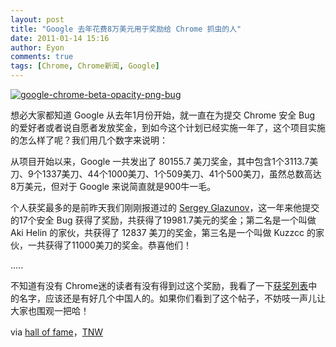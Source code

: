 ```yaml
---
layout: post
title: "Google 去年花费8万美元用于奖励给 Chrome 抓虫的人"
date: 2011-01-14 15:16
author: Eyon
comments: true
tags: [Chrome, Chrome新闻, Google]
---
```

<a href="http://img.chromi.org/2011/01/google-chrome-beta-opacity-png-bug.jpg">![](http://img.chromi.org/2011/01/google-chrome-beta-opacity-png-bug.jpg "google-chrome-beta-opacity-png-bug")</a>

想必大家都知道 Google 从去年1月份开始，就一直在为提交 Chrome 安全 Bug 的爱好者或者说自愿者发放奖金，到如今这个计划已经实施一年了，这个项目实施的怎么样了呢？我们用几个数字来说明：

从项目开始以来，Google 一共发出了  80155.7 美刀奖金，其中包含1个3113.7美刀、9个1337美刀、44个1000美刀、1个509美刀、41个500美刀，虽然总数高达8万美元，但对于 Google 来说简直就是900牛一毛。

个人获奖最多的是前昨天我们刚刚报道过的 [Sergey Glazunov](http://www.chromi.org/archives/9992)，这一年来他提交的17个安全 Bug 获得了奖励，共获得了19981.7美元的奖金；第二名是一个叫做 Aki Helin 的家伙，共获得了 12837 美刀的奖金，第三名是一个叫做 Kuzzcc 的家伙，一共获得了11000美刀的奖金。恭喜他们！

…..

不知道有没有 Chrome迷的读者有没有得到过这个奖励，我看了一下[获奖列表](http://www.chromium.org/Home/chromium-security/hall-of-fame)中的名字，应该还是有好几个中国人的。如果你们看到了这个帖子，不妨吱一声儿让大家也围观一把哈！

via [hall of fame](http://www.chromium.org/Home/chromium-security/hall-of-fame)，[TNW](http://thenextweb.com/google/2011/01/13/volunteer-earns-20000-in-a-year-spotting-google-bugs/)
